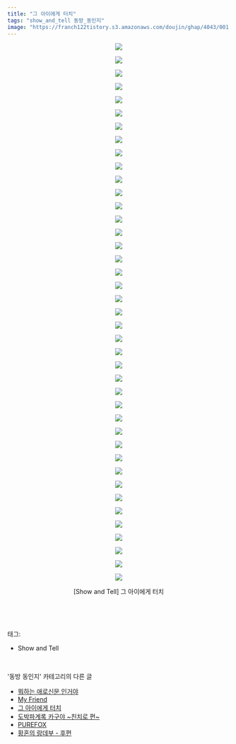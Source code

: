 ```yaml
---
title: "그 아이에게 터치"
tags: "show_and_tell 동방_동인지"
image: "https://franch122tistory.s3.amazonaws.com/doujin/ghap/4043/001.jpg"
---
```

<div class="article">
<p style="text-align: center; clear: none; float: none;"><img src="{{ site.imgserver8 }}/ghap/4043/001.jpg"/></p>
<p style="text-align: center; clear: none; float: none;"><img src="{{ site.imgserver8 }}/ghap/4043/002.jpg"/></p>
<p style="text-align: center; clear: none; float: none;"><img src="{{ site.imgserver8 }}/ghap/4043/003.jpg"/></p>
<p style="text-align: center; clear: none; float: none;"><img src="{{ site.imgserver8 }}/ghap/4043/004.jpg"/></p>
<p style="text-align: center; clear: none; float: none;"><img src="{{ site.imgserver8 }}/ghap/4043/005.jpg"/></p>
<p style="text-align: center; clear: none; float: none;"><img src="{{ site.imgserver8 }}/ghap/4043/006.jpg"/></p>
<p style="text-align: center; clear: none; float: none;"><img src="{{ site.imgserver8 }}/ghap/4043/007.jpg"/></p>
<p style="text-align: center; clear: none; float: none;"><img src="{{ site.imgserver8 }}/ghap/4043/008.jpg"/></p>
<p style="text-align: center; clear: none; float: none;"><img src="{{ site.imgserver8 }}/ghap/4043/009.jpg"/></p>
<p style="text-align: center; clear: none; float: none;"><img src="{{ site.imgserver8 }}/ghap/4043/010.jpg"/></p>
<p style="text-align: center; clear: none; float: none;"><img src="{{ site.imgserver8 }}/ghap/4043/011.jpg"/></p>
<p style="text-align: center; clear: none; float: none;"><img src="{{ site.imgserver8 }}/ghap/4043/012.jpg"/></p>
<p style="text-align: center; clear: none; float: none;"><img src="{{ site.imgserver8 }}/ghap/4043/013.jpg"/></p>
<p style="text-align: center; clear: none; float: none;"><img src="{{ site.imgserver8 }}/ghap/4043/014.jpg"/></p>
<p style="text-align: center; clear: none; float: none;"><img src="{{ site.imgserver8 }}/ghap/4043/015.jpg"/></p>
<p style="text-align: center; clear: none; float: none;"><img src="{{ site.imgserver8 }}/ghap/4043/016.jpg"/></p>
<p style="text-align: center; clear: none; float: none;"><img src="{{ site.imgserver8 }}/ghap/4043/017.jpg"/></p>
<p style="text-align: center; clear: none; float: none;"><img src="{{ site.imgserver8 }}/ghap/4043/018.jpg"/></p>
<p style="text-align: center; clear: none; float: none;"><img src="{{ site.imgserver8 }}/ghap/4043/019.jpg"/></p>
<p style="text-align: center; clear: none; float: none;"><img src="{{ site.imgserver8 }}/ghap/4043/020.jpg"/></p>
<p style="text-align: center; clear: none; float: none;"><img src="{{ site.imgserver8 }}/ghap/4043/021.jpg"/></p>
<p style="text-align: center; clear: none; float: none;"><img src="{{ site.imgserver8 }}/ghap/4043/022.jpg"/></p>
<p style="text-align: center; clear: none; float: none;"><img src="{{ site.imgserver8 }}/ghap/4043/023.jpg"/></p>
<p style="text-align: center; clear: none; float: none;"><img src="{{ site.imgserver8 }}/ghap/4043/024.jpg"/></p>
<p style="text-align: center; clear: none; float: none;"><img src="{{ site.imgserver8 }}/ghap/4043/025.jpg"/></p>
<p style="text-align: center; clear: none; float: none;"><img src="{{ site.imgserver8 }}/ghap/4043/026.jpg"/></p>
<p style="text-align: center; clear: none; float: none;"><img src="{{ site.imgserver8 }}/ghap/4043/027.jpg"/></p>
<p style="text-align: center; clear: none; float: none;"><img src="{{ site.imgserver8 }}/ghap/4043/028.jpg"/></p>
<p style="text-align: center; clear: none; float: none;"><img src="{{ site.imgserver8 }}/ghap/4043/029.jpg"/></p>
<p style="text-align: center; clear: none; float: none;"><img src="{{ site.imgserver8 }}/ghap/4043/030.jpg"/></p>
<p style="text-align: center; clear: none; float: none;"><img src="{{ site.imgserver8 }}/ghap/4043/031.jpg"/></p>
<p style="text-align: center; clear: none; float: none;"><img src="{{ site.imgserver8 }}/ghap/4043/032.jpg"/></p>
<p style="text-align: center; clear: none; float: none;"><img src="{{ site.imgserver8 }}/ghap/4043/033.jpg"/></p>
<p style="text-align: center; clear: none; float: none;"><img src="{{ site.imgserver8 }}/ghap/4043/034.jpg"/></p>
<p style="text-align: center; clear: none; float: none;"><img src="{{ site.imgserver8 }}/ghap/4043/035.jpg"/></p>
<p style="text-align: center; clear: none; float: none;"><img src="{{ site.imgserver8 }}/ghap/4043/036.jpg"/></p>
<p style="text-align: center; clear: none; float: none;"><img src="{{ site.imgserver8 }}/ghap/4043/037.jpg"/></p>
<p style="text-align: center; clear: none; float: none;"><img src="{{ site.imgserver8 }}/ghap/4043/038.jpg"/></p>
<p style="text-align: center; clear: none; float: none;"><img src="{{ site.imgserver8 }}/ghap/4043/039.jpg"/></p>
<p style="text-align: center; clear: none; float: none;"><img src="{{ site.imgserver8 }}/ghap/4043/040.jpg"/></p>
<p style="text-align: center; clear: none; float: none;"><img src="{{ site.imgserver8 }}/ghap/4043/041.jpg"/></p>
<p style="text-align: center; clear: none; float: none;">[Show and Tell] 그 아이에게 터치</p>
<p><br/></p>
</div><br/>
<div class="tagTrail">
<p>태그: </p>
<ul>
<li>Show and Tell</li>
</ul>
</div><br/>
<div class="another">
<p>'동방 동인지' 카테고리의 다른 글</p>
<ul>
<li><a href="/ghap_4045">뭐하는 애로신문 인거야</a></li>
<li><a href="/ghap_4044">My Friend</a></li>
<li><a href="/ghap_4043">그 아이에게 터치</a></li>
<li><a href="/ghap_4041">도박파계록 카구야 ~친치로 편~</a></li>
<li><a href="/ghap_4040">PUREFOX</a></li>
<li><a href="/ghap_4035">황혼의 랑데부 - 후편</a></li>
</ul>
</div><br/>
<div class="cb_module cb_fluid">
<div class="cb_wrt cb_profile">
</div><!-- commentList close -->
</div><br/>
